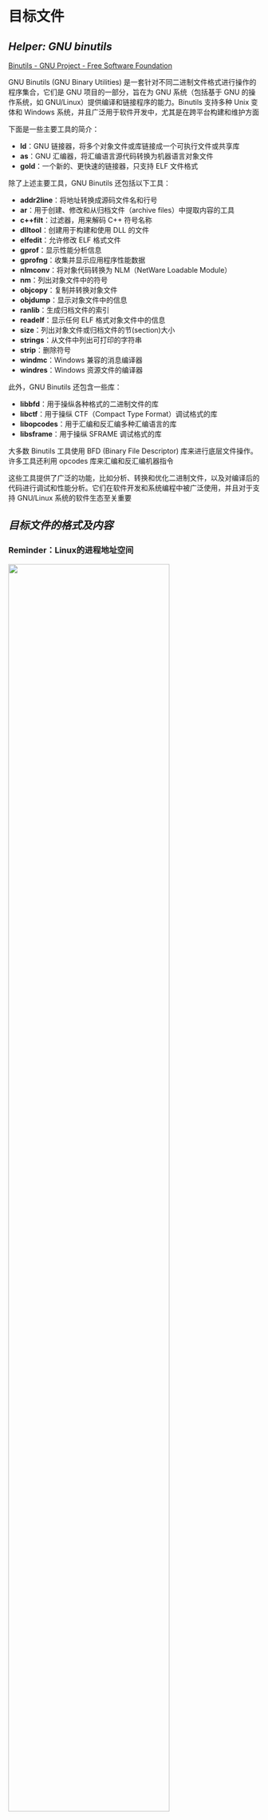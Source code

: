 # 目标文件

## *Helper: GNU binutils*

[Binutils - GNU Project - Free Software Foundation](https://www.gnu.org/software/binutils/)

GNU Binutils (GNU Binary Utilities) 是一套针对不同二进制文件格式进行操作的程序集合，它们是 GNU 项目的一部分，旨在为 GNU 系统（包括基于 GNU 的操作系统，如 GNU/Linux）提供编译和链接程序的能力。Binutils 支持多种 Unix 变体和 Windows 系统，并且广泛用于软件开发中，尤其是在跨平台构建和维护方面

下面是一些主要工具的简介：

- **ld**：GNU 链接器，将多个对象文件或库链接成一个可执行文件或共享库
- **as**：GNU 汇编器，将汇编语言源代码转换为机器语言对象文件
- **gold**：一个新的、更快速的链接器，只支持 ELF 文件格式

除了上述主要工具，GNU Binutils 还包括以下工具：

- **addr2line**：将地址转换成源码文件名和行号
- **ar**：用于创建、修改和从归档文件（archive files）中提取内容的工具
- **c++filt**：过滤器，用来解码 C++ 符号名称
- **dlltool**：创建用于构建和使用 DLL 的文件
- **elfedit**：允许修改 ELF 格式文件
- **gprof**：显示性能分析信息
- **gprofng**：收集并显示应用程序性能数据
- **nlmconv**：将对象代码转换为 NLM（NetWare Loadable Module）
- **nm**：列出对象文件中的符号
- **objcopy**：复制并转换对象文件
- **objdump**：显示对象文件中的信息
- **ranlib**：生成归档文件的索引
- **readelf**：显示任何 ELF 格式对象文件中的信息
- **size**：列出对象文件或归档文件的节(section)大小
- **strings**：从文件中列出可打印的字符串
- **strip**：删除符号
- **windmc**：Windows 兼容的消息编译器
- **windres**：Windows 资源文件的编译器

此外，GNU Binutils 还包含一些库：

- **libbfd**：用于操纵各种格式的二进制文件的库
- **libctf**：用于操纵 CTF（Compact Type Format）调试格式的库
- **libopcodes**：用于汇编和反汇编多种汇编语言的库
- **libsframe**：用于操纵 SFRAME 调试格式的库

大多数 Binutils 工具使用 BFD (Binary File Descriptor) 库来进行底层文件操作。许多工具还利用 opcodes 库来汇编和反汇编机器指令

这些工具提供了广泛的功能，比如分析、转换和优化二进制文件，以及对编译后的代码进行调试和性能分析。它们在软件开发和系统编程中被广泛使用，并且对于支持 GNU/Linux 系统的软件生态至关重要

## *目标文件的格式及内容*

### Reminder：Linux的进程地址空间

<img src="进程地址空间.drawio.png" width="80%">

上图是 *操作系统理论.md* 中重要的 Linux/x86-32 中典型的进程内存结构，它对我们理解目标文件有着重要意义。当然具体内容还是看 *操作系统理论.md* 

### 目标文件的格式

PC平台流行的可执行文件 executable file 的格式都是COFF, COmmon File Format 格式（Unix System V Release 3 提出，引入了段 Segment 机制）的变种

* Win系统的PE-COFF, Portable Executable
* Linux的ELF, Executable Linkable Format（System V Release 4提出）
* Unix最早的可执行文件为 `a.out`
* MacOS的Mach-O（Mach Object）
* Intel/Microsoft的OMF（Object Module Format）

根据ELF文件标准的规定，除了可执行文件外一共有三类采用与可执行文件中相同格式的文件，它们和可执行文件格式采用同一种格式存储。事实上也几乎和可执行文件没有多少区别，所以在Win中统称它们为PE-COFF文件，而**Linux中统称它们为ELF文件**

* 可重定位文件 relocatable file/目标文件 object file 是源代码编译以后但还没有经过链接的中间文件，可以用来进行链接即Win中的 `.obj` 和Linux中的 `.o` 文件。静态链接库 Static Linking Library 也属于这一类文件，Win中的 `.lib` 和 Linux中的 `.a`
* 共享目标文件 Shared Object File：动态链接库 Dynamic Linking Library，Win中的 `.DLL` 和Linux中的 `.so`
  * 与其他共享目标文件与可执行文件结合，作为进程一部分来运行
  * 与其他可重定位文件和共享目标链接，产生新的目标文件
* 可执行文件 Executable File：可直接执行的文件
* 核心转储文件 Core  Dump File：进程意外终止时记录的信息

Linux中可以用 `file` 命令来查看相应文件的格式

```cmd
$ clang++ main.cc -o main
$ clang++ -c main.cc -o main.o
$ file main
main: ELF 64-bit LSB pie executable, x86-64, version 1 (SYSV), dynamically linked, interpreter /lib64/ld-linux-x86-64.so.2, for GNU/Linux 3.2.0, not stripped
$ file main.o
main.o: ELF 64-bit LSB relocatable, x86-64, version 1 (SYSV), not stripped
```

### 目标文件里有什么

目标文件里是高级语言编译+机器语言汇编后形成的包含代码和数据的二进制文本，以及用于链接的符号表、调试信息、字符串等。目标文件会将这些信息按照不同的属性分段存储，这些段基本就对应于进程地址空间的段。下面列出最重要的几个段

* 文件头 File header：描述了整个文件的文件属性并且包括了一个段表 Section Table
* 程序指令：`.text` 代码段
* 程序数据
  * `.data` 数据段和只读数据段：已初始化的全局变量和局部静态变量
  * `.bss` BSS段（Block Started by Symbol）：在程序启动之前，系统将本段内所有内存初始化为 0。出于历史原因，此段常被称为 BSS 段，这源于老版本的汇编语言助记符 block started by symbol 。将经过初始化的全局变量和静态变量与未经初始化的全局变量和静态变量分开存放，其主要原因在于程序在磁盘上存储时，没有必要为未经初始化的变量分配存储空间。可执行文件只需要记录未初始化数据段的位置及所需大小，直到运行时再由程序加载器来分配这一空间

为什么要将程序指令和数据分离？

* 设置不同的读写权限，防止程序代码被意外更改
* 数据缓存和指令缓存分离，该删程序的局部性从而提高缓存的命中率
* 内存共享：因为代码段是共享的，所以运行多个相同进程或者 `fork` 出子进程后只需要在内存中加载同一份代码，节省了大量内存空间

实际中还有很多其他的段，具体可以查阅自我修养书的表3-2

* ` rodata1`
* `.comment`
* `.debug`
* `.dynamic`：动态连接信息
* `.hash`
* `.line`
* `.note`：额外的编译器信息，比如程序的公司名、发布版本号等
* `.strtab`：String Table 字符串表，用于存储ELF文件中用到的各种字符串
* `.symtab`：Symbol Table 符号表
* `.shstrtab`：Section String Table 段名表
* `.plt` & `.got`：动态链接的跳转表和全局入口表
* `.init` & `.fini`：程序的初始化与终结代码段

## *例子：`SimpleSecion.o`*

```c
int printf(const char* format, ...);

int global_init_var = 84;
int global_uninit_var;

const char* ch = "abcdef";

void func1(int i) {
    printf("%d\n", i);
}

int main(void) {
    static int static_var = 85;
    static int static_var2;

    int a = 1;
    int b;
    func1(static_var + static_var2 + a + b);

    return a;
}
```

<img src="ELF文件结构与SimpleSection变量函数的对应关系.png">

### 概况

利用 `objdump -h SimpleSecion.o` 打印基本信息/header

```assembly
SimpleSection.o：     file format elf64-x86-64

Sections:
Idx Name          Size      VMA               LMA               File off  Algn
  0 .text         00000054  0000000000000000  0000000000000000  00000040  2**0
                  CONTENTS, ALLOC, LOAD, RELOC, READONLY, CODE
  1 .data         00000014  0000000000000000  0000000000000000  00000098  2**3
                  CONTENTS, ALLOC, LOAD, RELOC, DATA
  2 .bss          00000004  0000000000000000  0000000000000000  000000ac  2**2
                  ALLOC
  3 .rodata       0000000b  0000000000000000  0000000000000000  000000ac  2**0
                  CONTENTS, ALLOC, LOAD, READONLY, DATA
  4 .comment      0000002e  0000000000000000  0000000000000000  000000b7  2**0
                  CONTENTS, READONLY
  5 .note.GNU-stack 00000000  0000000000000000  0000000000000000  000000e5  2**0
                  CONTENTS, READONLY
  6 .eh_frame     00000058  0000000000000000  0000000000000000  000000e8  2**3
                  CONTENTS, ALLOC, LOAD, RELOC, READONLY, DATA
```

也可以利用 `size SimpleSection.o` 来查看三个核心段的长度

```assembly
   text	   data	    bss	    dec	    hex	filename
    183	     20	      4	    207	     cf	SimpleSection.o
```

### <span id="静态链接示例">各个段</span>

利用 `objdump -s -d SimpleSection.o` 进行反汇编

```assembly
SimpleSection.o：     文件格式 elf64-x86-64

Contents of section .text: # 代码段
#偏移量       十六进制表示的代码内容           ASCII码表示的代码内容
 0000 554889e5 4883ec10 897dfc8b 45fc89c6  UH..H....}..E...
 0010 bf000000 00b80000 0000e800 000000c9  ................
 0020 c3554889 e54883ec 10c745fc 01000000  .UH..H....E.....
 0030 8b150000 00008b05 00000000 01c28b45  ...............E
 0040 fc01c28b 45f801d0 89c7e800 0000008b  ....E...........
 0050 45fcc9c3                             E...
Contents of section .data: # 数据段
 0000 54000000 00000000 00000000 00000000  T...............
 0010 55000000                             U...
Contents of section .rodata: # 只读数据段
 0000 61626364 65660025 640a00             abcdef.%d..
Contents of section .comment:
 0000 00474343 3a202847 4e552920 342e382e  .GCC: (GNU) 4.8.
 0010 35203230 31353036 32332028 52656420  5 20150623 (Red
 0020 48617420 342e382e 352d3434 2900      Hat 4.8.5-44).
Contents of section .eh_frame:
 0000 14000000 00000000 017a5200 01781001  .........zR..x..
 0010 1b0c0708 90010000 1c000000 1c000000  ................
 0020 00000000 21000000 00410e10 8602430d  ....!....A....C.
 0030 065c0c07 08000000 1c000000 3c000000  .\..........<...
 0040 00000000 33000000 00410e10 8602430d  ....3....A....C.
 0050 066e0c07 08000000                    .n......

Disassembly of section .text:

0000000000000000 <func1>: # 十六进制表示的汇编指令对应上面.text的十六进制表示的代码内容
   0:	55                   	push   %rbp
   1:	48 89 e5             	mov    %rsp,%rbp
   4:	48 83 ec 10          	sub    $0x10,%rsp
   8:	89 7d fc             	mov    %edi,-0x4(%rbp)
   b:	8b 45 fc             	mov    -0x4(%rbp),%eax
   e:	89 c6                	mov    %eax,%esi
  10:	bf 00 00 00 00       	mov    $0x0,%edi
  15:	b8 00 00 00 00       	mov    $0x0,%eax
  1a:	e8 00 00 00 00       	callq  1f <func1+0x1f>
  1f:	c9                   	leaveq
  20:	c3                   	retq

0000000000000021 <main>:
  21:	55                   	push   %rbp
  22:	48 89 e5             	mov    %rsp,%rbp
  25:	48 83 ec 10          	sub    $0x10,%rsp
  29:	c7 45 fc 01 00 00 00 	movl   $0x1,-0x4(%rbp)
  30:	8b 15 00 00 00 00    	mov    0x0(%rip),%edx        # 36 <main+0x15>
  36:	8b 05 00 00 00 00    	mov    0x0(%rip),%eax        # 3c <main+0x1b>
  3c:	01 c2                	add    %eax,%edx
  3e:	8b 45 fc             	mov    -0x4(%rbp),%eax
  41:	01 c2                	add    %eax,%edx
  43:	8b 45 f8             	mov    -0x8(%rbp),%eax
  46:	01 d0                	add    %edx,%eax
  48:	89 c7                	mov    %eax,%edi
  4a:	e8 00 00 00 00       	callq  4f <main+0x2e>
  4f:	8b 45 fc             	mov    -0x4(%rbp),%eax
  52:	c9                   	leaveq
  53:	c3                   	retq
```

* `.text` 代码段
* `.data` 数据段：存储已经初始化了的全局（静态）变量和（局部）静态变量
* `.rodata` 只读数据段：存储只读数据，如字符串常量，将这个段的权限设置为只读就是支持了 `const` 关键字语义
* `.bss` 段：只有4个字节，甚至在通过 `-s` 打印段内容的时候都没有打出来

## *ELF文件结构描述*

<img src="ELF文件结构.png" width="25%">

ELF文件可以分为上面的部分，主要是3大块：Header、各种段、辅助用的段表 Section Header table、符号表等##

### ELF Header的内容

用 `readelf -h SimpleSection.o` 命令来查看ELF文件的文件头，可以看到它们之间的对应关系，因此我们可以反向推测 `readelf` 这个程序必然是利用了 `<elf.h>` 里Header的相关数据结构和接口

```cmd
$ readelf -h SimpleSection.o
ELF Header:
  Magic:   7f 45 4c 46 02 01 01 00 00 00 00 00 00 00 00 00
  Class:                             ELF64
  Data:                              2's complement, little endian
  Version:                           1 (current)
  OS/ABI:                            UNIX - System V
  ABI Version:                       0
  Type:                              REL (Relocatable file)
  Machine:                           Advanced Micro Devices X86-64
  Version:                           0x1
  Entry point address:               0x0
  Start of program headers:          0 (bytes into file)
  Start of section headers:          1032 (bytes into file)
  Flags:                             0x0
  Size of this header:               64 (bytes)
  Size of program headers:           0 (bytes)
  Number of program headers:         0
  Size of section headers:           64 (bytes)
  Number of section headers:         14
  Section header string table index: 13
```

ELF文件有32位版本和64位版本。它的文件头结构也有这两种版本，分别为 `Elf32_Ehdr` 和 `Elf64_Ehdr`。32位版本与64位版本的ELF文件的文件头内容是一样的，只不过有些成员的大小不一样。为了提高兼容性，对每个成员的大小做出明确的规定以便于在不同的编译环境下都拥有相同的字段长度，`elf.h` 使用typedef定义了一套自己的变量体系，比如 `typedef Elf32_Addr uint32_t;`

下面给出 `Elf32_Ehdr` 结构体（当然还有64位的兼容版本）

```c
typedef struct {
    unsigned char e_ident[EI_NIDENT]; /* Magic number and other info */
    Elf32_Half    e_type;         /* Object file type */
    Elf32_Half    e_machine;      /* Architecture */
    Elf32_Word    e_version;      /* Object file version */
    Elf32_Addr    e_entry;        /* Entry point virtual address */
    Elf32_Off e_phoff;        /* Program header table file offset */
    Elf32_Off e_shoff;        /* Section header table file offset */
    Elf32_Word    e_flags;        /* Processor-specific flags */
    Elf32_Half    e_ehsize;       /* ELF header size in bytes */
    Elf32_Half    e_phentsize;        /* Program header table entry size */
    Elf32_Half    e_phnum;        /* Program header table entry count */
    Elf32_Half    e_shentsize;        /* Section header table entry size */
    Elf32_Half    e_shnum;        /* Section header table entry count */
    Elf32_Half    e_shstrndx;     /* Section header string table index */
} Elf32_Ehdr;
```

* e_ident： 这个数组里包括了ELF header的魔数magic number（前四个字节，ASCII为`\DEC ELF`）、Class、Data、Version、OS/ABI、ABI Version 6个成员，其他结构体成员则是一一对应
* e_type ：OS通过 `e_type` 成员来判断ELF文件的类型（前面说过的几种），而不是通过文件的扩展名。1为可重定位 `ET_REL`，2为可执行 `ET_EXEC`，3为共享目标文件 `ET_DYN`
* e_machine：目标机器架构，指示该文件是为哪种处理器架构设计
* e_version：ELF版本号，通常设置为 1
* e_entry：程序入口点的虚拟地址。如果文件有关联的执行代码，则此处指出了执行开始的地点
* e_phoff：程序头表（Program Header Table）在文件中的偏移量（字节）。如果没有程序头表，则此字段为零
* e_shoff： 给出段表在ELF中的偏移位置
* e_flags：与处理器相关的标志，不同的架构有不同的意义
* e_ehsize：ELF 头部的大小（以字节为单位）
* e_phentsize：程序头表中每个条目的大小（字节）。所有条目都有相同的大小
* e_phnum：程序头表中的条目数量。通过这个数值和 `e_phentsize` 可以计算整个程序头表的大小
* e_shentsize：节头表中每个条目的大小（字节）。所有条目都有相同的大小
* e_shnum：节头表中的条目数量。通过这个数值和 `e_shentsize` 可以计算整个节头表的大小
* e_shstrndx：包含节名称字符串的节头表索引。它是一个指向字符串表的节索引，这个字符串表包含了其他所有节的名称

### C语言获取ELF文件的内容的API 

ELF文件是一种二进制格式的文件，它存储着可执行文件、共享库、目标文件等程序的机器码和数据。C语言本身不能直接读取和解析ELF文件，但是可以通过操作系统提供的系统调用和库函数来读取和处理文件

由于缺乏统一的-，目标文件的格式在不同硬件、不同OS的系统上大相径庭，即使是同样ELF格式的文件之间可能也存在很大的差异。高级语言为了避免直接面对这种差异，引入了BFD库 Binary File Descriptor Library，来提供一种统一的接口来处理不同的目标文件格式。BFD把目标文件抽象成一个统一的模型，里面定义了各种不同的数据结构，比如Header等，`<elf.h>` 里面就定义了很多

C语言可以使用标准库中的`fopen()`函数打开一个文件，然后使用`fread()`函数把ELF文件的二进制内容读到缓冲区。对于ELF文件，C语言需要**使用特定的数据结构来解析其结构和内容**。 这些数据结构定义在系统的 ``/usr/include/elf.h` 头文件中，可以使用它们来读取和解析ELF文件的头部、节区、符号表等信息

ELF文件中的程序代码和数据要被OS通过页映射等方式装载进内存中运行（看下面可执行文件的装载），C语言程序可以通过调用系统提供的函数来使用这些程序和数据。例如，在Linux系统中，可以使用`dlopen()`函数加载共享库，使用`dlsym()`函数获取共享库中的函数指针，并调用该函数

下面给出一个通过 `<elf.h>` 中定义的数据结构来读取ELF文件内容的代码

```c
#include <stdio.h>
#include <elf.h>

int main(int argc, char **argv) {
    if (argc < 2) {
        printf("Usage: %s <ELF file>\n", argv[0]);
        return 1;
    }

    FILE *file = fopen(argv[1], "r");
    if (!file) {
        printf("Failed to open file: %s\n", argv[1]);
        return 1;
    }

    Elf64_Ehdr elf_header;
    fread(&elf_header, sizeof(elf_header), 1, file);
    fclose(file);

    printf("ELF file class: %d\n", elf_header.e_ident[EI_CLASS]);
    printf("ELF file data encoding: %d\n", elf_header.e_ident[EI_DATA]);
    printf("ELF file version: %d\n", elf_header.e_ident[EI_VERSION]);
    printf("ELF file type: %d\n", elf_header.e_type);
    printf("ELF file entry point address: 0x%lx\n", elf_header.e_entry);
    // ... and so on for other fields in the ELF header

    return 0;
}
```

### 段表 Section header table

段表保存了所有段的基本属性结构，例如段名、长度、偏移、读写权限等等

用 `readelf -S SimpleSection.o` 来查看完整的段表结构（ `objdump -h` 省略了辅助性的段，比如符号表 ）

```cmd
$ readelf -S SimpleSection.o
There are 14 section headers, starting at offset 0x470: # e_shoff的值是1130D，对应的十六进制是0x470

Section Headers:
  [Nr] Name              Type             Address           Offset
       Size              EntSize          Flags  Link  Info  Align
  [ 0]                   NULL             0000000000000000  00000000
       0000000000000000  0000000000000000           0     0     0
  [ 1] .text             PROGBITS         0000000000000000  00000040
       0000000000000054  0000000000000000  AX       0     0     1
  [ 2] .rela.text        RELA             0000000000000000  00000348
       0000000000000078  0000000000000018   I      11     1     8
  [ 3] .data             PROGBITS         0000000000000000  00000098
       0000000000000014  0000000000000000  WA       0     0     8
  [ 4] .rela.data        RELA             0000000000000000  000003c0
       0000000000000018  0000000000000018   I      11     3     8
  [ 5] .bss              NOBITS           0000000000000000  000000ac
       0000000000000004  0000000000000000  WA       0     0     4
  [ 6] .rodata           PROGBITS         0000000000000000  000000ac
       000000000000000b  0000000000000000   A       0     0     1
  [ 7] .comment          PROGBITS         0000000000000000  000000b7
       000000000000002e  0000000000000001  MS       0     0     1
  [ 8] .note.GNU-stack   PROGBITS         0000000000000000  000000e5
       0000000000000000  0000000000000000           0     0     1
  [ 9] .eh_frame         PROGBITS         0000000000000000  000000e8
       0000000000000058  0000000000000000   A       0     0     8
  [10] .rela.eh_frame    RELA             0000000000000000  000003d8
       0000000000000030  0000000000000018   I      11     9     8
  [11] .symtab           SYMTAB           0000000000000000  00000140
       0000000000000198  0000000000000018          12    11     8
  [12] .strtab           STRTAB           0000000000000000  000002d8
       0000000000000069  0000000000000000           0     0     1
  [13] .shstrtab         STRTAB           0000000000000000  00000408
       0000000000000066  0000000000000000           0     0     1
Key to Flags:
  W (write), A (alloc), X (execute), M (merge), S (strings), I (info),
  L (link order), O (extra OS processing required), G (group), T (TLS),
  C (compressed), x (unknown), o (OS specific), E (exclude),
  l (large), p (processor specific)
```

ELF中关于段的信息存储在一个**结构体数组**中，数组的长度就是\#段+1，因为第一个数组元素是无效的 `NULL`。结构体 `Elf32_Shdr` 被称为段描述符 section descriptor

```c
typedef struct
{
    Elf32_Word    sh_name;        /* Section name (string tbl index) */
    Elf32_Word    sh_type;        /* Section type */
    Elf32_Word    sh_flags;       /* Section flags */
    Elf32_Addr    sh_addr;        /* Section virtual addr at execution */
    Elf32_Off sh_offset;      /* Section file offset */
    Elf32_Word    sh_size;        /* Section size in bytes */
    Elf32_Word    sh_link;        /* Link to another section */
    Elf32_Word    sh_info;        /* Additional section information */
    Elf32_Word    sh_addralign;       /* Section alignment */
    Elf32_Word    sh_entsize;     /* Entry size if section holds table */
} Elf32_Shdr;
```

- sh_name：段名本身是个字符串，它位于一个叫做 `.shstrtab` 的字符串表。sh_name是段名在 `.shstrtab` 字符串表中的偏移量（一个索引值），指向存储节名字符串的字符串表

- **sh_type**：段的类型，它决定了节的内容和如何解释该节的数据

  ```c
  /* Legal values for sh_type (section type). */
  #define SHT_NULL     0  /* Section header table entry unused */
  #define SHT_PROGBITS 1  /* Program data */
  #define SHT_SYMTAB   2  /* Symbol table */
  #define SHT_STRTAB   3  /* String table */
  #define SHT_RELA     4  /* Relocation entries with addends */
  #define SHT_HASH     5  /* Symbol hash table */
  #define SHT_DYNAMIC  6  /* Dynamic linking information */
  #define SHT_NOTE     7  /* Notes */
  #define SHT_NOBITS   8  /* Program space with no data (bss) */
  #define SHT_REL      9  /* Relocation entries, no addends */
  #define SHT_SHLIB    10 /* Reserved */
  #define SHT_DYNSYM   11 /* Dynamic linker symbol table */
  // ...
  ```

- **sh_flags**：一组位标记，指示节的属性

  ```C
  /* Legal values for sh_flags (section flags). */
  #define SHF_WRITE             (1 << 0) /* Writable */
  #define SHF_ALLOC             (1 << 1) /* Occupies memory during execution */
  #define SHF_EXECINSTR         (1 << 2) /* Executable */
  #define SHF_MERGE             (1 << 4) /* Might be merged */
  #define SHF_STRINGS           (1 << 5) /* Contains nul-terminated strings */
  #define SHF_INFO_LINK         (1 << 6) /* sh info' contains SHT index */
  #define SHF_LINK_ORDER        (1 << 7) /* Preserve order after combining */
  #define SHF_OS_NONCONFORMING  (1 << 8) /* Non-standard OS specific handling
  ```

- sh_addr：如果段将出现在进程执行时的内存映像中（即段被加载），则此项给出节的起始地址。否则该字段为0

- sh_offset：段的第一个字节在文件中的偏移量。通过这个偏移量可以从文件中读取节的内容。不过这个属性对于那些实际不存在于文件中的段，比BSS段来说就没有意义

- sh_size：段的大小（以字节为单位）。对于含有固定大小条目的节，比如符号表，sh_size 表示总大小；对于字符串表或者可变长度条目的节，sh_size 表示全部内容的大小

- **sh_link**：与其他段的链接信息。这个字段的具体意义依赖于节的类型。比如说，若段包含重定位信息，那么 sh_link 可以包含关联的符号表的索引

- **sh_info**：额外的信息。其具体含义也依赖于节的类型。比如，在一个包含符号表的节中，sh_info 可能会包含某些索引，指明哪些符号是本地的，哪些是全局的

- sh_addralign：段的对齐要求。某些段需要按照特定的边界对齐，这个字段指示了对齐的字节数。比如如果段需要在 4 字节边界上对齐，那么 sh_addralign 会被设为 4。若段没有对齐要求，则 sh_addralign 为0或1

- sh_entsize：Section Entry Size 如果段中包含固定大小条目的表（如符号表），该字段指示每个条目的大小。如果段中的条目大小不固定，sh_entsize 则为0

### 字符串表 String table

ELF文件中用到了很多字符串，不过字符串的长度是不定且彼此之间相差很大的，所以很难用一个固定结构来表示它。ELF中的处理方法就是把这些字符串集中起来，然后使用下标偏移来引用它们

`.strtab` 字符串表 String Table 用来保存普通的字符串，比如符号

`.shstrtab` 段表字符串表 Section Header String Table，用来保存段表中用到的字符串，最常见的就是段名 `sh_name` 里保存的就是 `.shstrtab` 数组里的index

## *链接的接口 -- 符号*

目标文件的相互链接实际上是对目标文件之间地址的引用，即对函数和变量的地址的引用 Referencing

比如说目标文件B要用到目标文件A中的函数 `test`，就称目标文件A**定义 Define**了函数 `test`，称目标文件B（直接）**引用 Reference**了定义在目标文件A中的函数 `test`

从链接的角度我们也可以回答之前一个非常容易混淆的概念，即什么是定义 define，什么是声明 declare。所有出现在本目标文件的符号表中的符号（函数+变量）都是定义；若没有出现在符号表中就是声明，也就是说只有用 `extern` 关键字修饰的变量和另外声明的函数才是声明，意思是去其他的目标文件中找对应符号的地址

除了 `extern` 以外所有的全部是都是定义，只是它们处于的段不同，导致初始化方式不同而已，即全局（静态）变量和用 `static` 关键字声明的（局部）静态变量放在 `.data` 段（或者说程序加载后放在静态区），自动被初始化为0；而函数的局部变量属于函数的栈，若没有显式初始化的话就会被被随机化

### 符号种类

链接过程中很关键的一部分就是要对符号进行管理，所以每一个目标文件中都会有一个相应的符号表 Symbol Table，这个表里面记录了目标文件中所用到的所有符号，每个定义的符号有一个对应的值，称为**符号值 Symbol Value**，对于函数和变量来说就是它们的地址

除了函数和变量外，还有几种不太常用的符号。可以把所有的符号分成下面几种

* 全局符号：定义在本目标文件中，可以被其他目标文件引用
* 外部符号 External Symbol：定义在其他目标文件中的符号，在本目标文件中仅仅是声明，比如 `SimpleSection.c` 里声明的函数 `printf`
* 段名，这种符号往往是由编译器产生的，它的值就是该段的起始地址
* 局部符号，用 `static` 修饰。**只在文件内部可见，对链接没有作用**，链接器会忽略它们，不会被放到符号表里
* 行号信息，可选

注意：块内的未用 `static` 或 `extern` 变量修饰的内容都在 `.text` 中，里面其实都不存在符号的概念，因为它们都以寄存器或者局部栈的形式被产生和销毁，所以**压根不会被放到符号表里**

### ELF符号表结构

用 `nm SimpleSection.o` 来查看符号表

```assembly
0000000000000008 D ch
0000000000000000 T func1
0000000000000000 D global_init_var
0000000000000004 C global_uninit_var
0000000000000021 T main
                 U printf
0000000000000010 d static_var.1732
0000000000000000 b static_var2.1733
```

当然也可以用 `readelf -s SimpleSection.o` 来获得更详细的符号表信息

```assembly
Symbol table '.symtab' contains 17 entries:
   Num:    Value          Size Type    Bind   Vis      Ndx Name
     0: 0000000000000000     0 NOTYPE  LOCAL  DEFAULT  UND
     1: 0000000000000000     0 FILE    LOCAL  DEFAULT  ABS SimpleSection.c
     2: 0000000000000000     0 SECTION LOCAL  DEFAULT    1
     3: 0000000000000000     0 SECTION LOCAL  DEFAULT    3
     4: 0000000000000000     0 SECTION LOCAL  DEFAULT    5
     5: 0000000000000000     0 SECTION LOCAL  DEFAULT    6
     6: 0000000000000010     4 OBJECT  LOCAL  DEFAULT    3 static_var.1732
     7: 0000000000000000     4 OBJECT  LOCAL  DEFAULT    5 static_var2.1733
     8: 0000000000000000     0 SECTION LOCAL  DEFAULT    8
     9: 0000000000000000     0 SECTION LOCAL  DEFAULT    9
    10: 0000000000000000     0 SECTION LOCAL  DEFAULT    7
    11: 0000000000000000     4 OBJECT  GLOBAL DEFAULT    3 global_init_var
    12: 0000000000000004     4 OBJECT  GLOBAL DEFAULT  COM global_uninit_var
    13: 0000000000000008     8 OBJECT  GLOBAL DEFAULT    3 ch
    14: 0000000000000000    33 FUNC    GLOBAL DEFAULT    1 func1
    15: 0000000000000000     0 NOTYPE  GLOBAL DEFAULT  UND printf
    16: 0000000000000021    51 FUNC    GLOBAL DEFAULT    1 main
```

ELF文件中的符号表是一个 `Elf32_Sym` 结构体的数组，和段结构体数组一样，第一个元素是无效 `NULL`，其他的每一个结构体代表一个符号。`Elf32_Sym` 结构体定义如下

```c
typedef struct
{
    Elf32_Word    st_name;        /* Symbol name (string tbl index) */
    Elf32_Addr    st_value;       /* Symbol value 符号值 */
    Elf32_Word    st_size;        /* Symbol size */
    unsigned char st_info;        /* Symbol type and binding 符号类型和绑定信息 */
    unsigned char st_other;       /* Symbol visibility */
    Elf32_Section st_shndx;       /* Section index 符号所在段 */
} Elf32_S
```

* st_name：符号名，表示在字符串表中的下标

* st_value 符号值

  * 若不是COMMON块，`st_value` 表示该符号在段中的偏移
  * 若符号是COMMON块，`st_value` 表示该符号的对齐属性
  * 在可执行文件中，`st_value` 表示符号的虚拟地址

* st_size：符号大小，对于包含数据的符号，这个值是该数据类型的大小，比如说一个double类型的符号的st_size为8。若这个值是0，则说明这该符号大小为0或未知

* st_info：低4位表示符号类型 Symbol Type（未知、数据对象、函数、段等），高28位表示符号绑定信息 Symbol Binding（局部、全局、弱引用）

  * 符号绑定信息

    ```C
    /* Legal values for ST_BIND subfield of st_info (symbol binding).  */
    #define STB_LOCAL       0               /* Local symbol */
    #define STB_GLOBAL      1               /* Global symbol */
    #define STB_WEAK        2               /* Weak symbol */
    #define STB_NUM         3               /* Number of defined types.  */
    #define STB_LOOS        10              /* Start of OS-specific */
    #define STB_GNU_UNIQUE  10              /* Unique symbol.  */
    #define STB_HIOS        12              /* End of OS-specific */
    #define STB_LOPROC      13              /* Start of processor-specific */
    #define STB_HIPROC      15              /* End of processor-specific */
    ```

  * 符号类型

    ```c
    /* Legal values for ST_TYPE subfield of st_info (symbol type).  */
    #define STT_NOTYPE      0               /* Symbol type is unspecified */
    #define STT_OBJECT      1               /* Symbol is a data object */
    #define STT_FUNC        2               /* Symbol is a code object */
    #define STT_SECTION     3               /* Symbol associated with a section */
    #define STT_FILE        4               /* Symbol's name is file name */
    #define STT_COMMON      5               /* Symbol is a common data object */
    #define STT_TLS         6               /* Symbol is thread-local data object*/
    #define STT_NUM         7               /* Number of defined types.  */
    #define STT_LOOS        10              /* Start of OS-specific */
    #define STT_GNU_IFUNC   10              /* Symbol is indirect code object */
    #define STT_HIOS        12              /* End of OS-specific */
    #define STT_LOPROC      13              /* Start of processor-specific */
    #define STT_HIPROC      15              /* End of processor-specific */
    ```

* st_shndx 符号所在段

  * 若符号定义在本目标文件中，那么 st_shndx表示符号所在的段在段表中的下标

  * 若符号不是定义在本目标文件中，需要注意下面的特殊值，特别是要特别注意[COMMON块](#COMMON)问题

    * `SHN_ABS -> 0xfff1`：表示文件名的符号

    * `SHN_COMMON -> 0xfff2`：该符号是一个COMMON块类型的符号，一般来说未初始化的全局符号就是这种类型的，比如 `global_unint_var`

    * `SHN_UNDEF -> 0`：该符号未定义，要去其他目标文件中找


### 特殊符号

使用 `ld` 作为链接器的时候，`ld` 会产生很多特殊的符号。这些符号并没有在程序中定义，但是可以直接声明并且引用过它们

比如说下面这些程序被装载时的虚拟地址

* `__executable_start`：该符号为程序起始地址，注意：不是入口地址，是程序的最开始的地址
* `__etext` 或 `_etext` 或 `etext`，该符号为代码段结束地址，即代码段最末尾的地址
* `_edata` 或 `edata`：该符号为数据段结束地址，即数据段最末尾的的地址
* `_end` 或 `end`：该符号为程序结束地址

### 弱符号/强符号与弱引用/强引用

针对**符号定义**来说，符号可以分为下面这两种。C/C++的编译器默认函数和初始化了的全局变量为强符号（注意：不要和符号修饰与函数重载搞混！符号修饰与函数重载的对象是函数签名不同的对象，这里的强弱符号指的是完全相同的符号），未初始化的全局变量为弱符号。可以通过GCC的编译选项 `__attribute__((weak))` 来定义任何一个强符号为弱符号

* 强符号 Strong Symbol
  * 不允许强符号被多次定义（不同的目标文件中不能有同名的强符号），如果发现多个强符号定义，就直接报链接错误
  * 若一个符号既被定义为强符号，又被定义为弱符号，就选择定义为强符号
* 弱符号 Weak Symbol：若有多个弱符号，就选择占用空间最大的那个，比如 `int global` 和 `long global` 选择定义为 `long global`

对符号的引用的宽容度也有差异

* 强引用 Strong reference：符号表里找不到对应的符号，链接器会直接报符号未定义错误 undefined reference
* 弱引用 Weak reference：不会报链接错误，将符号值直接设为0。默认为0，用 关键字来扩展

**实际上强弱符号就是为用户提供了一种在（可能存在的）多个同名符号中选择自己需要的那一个的方式**。因此弱符号和弱引用在用户自定义库函数是很有用的，库中的弱符号、弱引用可以被用户定义的强符号覆盖。比如当一个程序同时支持单线程和多线程的时候，可以用一个弱引用来判断当先程序是链接到单线程的还是多线程的Glibc库

### <span id="COMMON">COMMON块</span>

首先要明确一个概念，**链接器是不知道变量或者函数类型的，即变量类型对于链接器来说是透明的**。因为对于机器语言来说，变量类型这种语义信息是隐含在指令类型中的，因此只需要用特定的指令操作就行（Reminder：链接器最早的服务对象是机器语言，而非高级编程语言）。后来出现的高级语言才使用了变量类型的概念，高级语言的变量类型被编译器翻译成汇编代码后这些信息就已经隐式地转换成了汇编代码中的具体指令了

> 事实上，现在的编译器和链接器都支持一种叫COMMON块（Common Block）的机制，这种机制最早来源于Fortran，早期的Fortran没有动态分配空间的机制，程序员必须事先声明它所需要的临时使用空间的大小。Fortran把这种空间叫COMMON块，当不同的目标文件需要的COMMON块空间大小不一致时，以最大的那块为准。

弱符号机制允许多个同名符号存在，并从中挑占用空间最大的那个，那么问题就来了，既然链接器都不知道变量符号的类型，那么又该怎么决定判断留哪一个呢。COMMON块就是发明出来补这个漏洞的

如上所述，不要被COMMON块这个名字吓到了，**它只不过是在多个弱符号中选择占用空间最大的弱符号的这样一种机制**

**编译器会将未初始化的全局变量定义为弱符号**。除了用自定义库来覆盖共享库这个原因外，产生弱符号机制的还有一个原因据说是因为早先C程序员经常忘记在声明变量时添加 `extern`，导致总体符号表中总是出现多个同名变量符号导致链接错误，因为这个错误出现的过于频繁，干脆直接把未初始化全局变量设置为COMMON形式的符号。也可以用 `int global __attribute__((nocommon));` 来设置非COMMON，即设置为强符号

因此我们也可以理解为什么要把一个未初始化的全局变量标记为COMMON，而非和未初始化的静态变量一样直接把它放到BSS段。当一个编译单元被编译成目标文件的时候，如果该编详单元包含了弱符号（未初始化的全局变量就是典型的弱符号），那么该弱符号最终所占空间的大小在此时是未知的，因为有可能其他编译单元中该符号所占的空间比本编译单元该符号所占的空间要大。所以编译器此时无法为该弱符号在BSS段分配空间，因为所需要空间的大小未知。但是链接器在链接过程中可以确定弱符号的大小，因为当链接器读取所有输入目标文件以后，任何一个弱符号的最终大小都可以确定了,所以它可以在最终输出文件的BSS段为其分配空间。所以总体来看，未初始化全局变量最终还是被放在BSS段的

可以使用GCC的 `-fno-common` 来把所有未初始化的全局变量不以COMMON块的形式处理，或者也可以使用下面的 `__attribute__` 扩展。当然这样做的话就相当于是变成了讫那个符号，若其他目标文件中还有同名符号的话就直接报错了

```C++
int global __attribute__((nocommon));
```

# 静态链接库

## *链接简介*

### 为什么要链接？

链接器的历史比编译器长，因为编译器是用来将高级语言翻译成机器汇编语言，而链接器的服务对象则是比汇编语言更低级的二进制代码

早期的纸带程序中，在纸带上的指令要跳转时也需要确定跳转目标的地址。但是程序不可能是一成不变的，总是要修改、在中间增删指令的，修改的指令之后所有的指令、数据的地址就需要全部更新。**重新计算各个目标的地址的过程被称为重定位 Relocation**。在汇编器出现之前，这种重复性的计算任务都是人工完成的

随着单一程序规模的不断扩大，先驱者逐步发明了汇编语言，一段二进制指令可以用助记符 Mnemonic来表示了。若发生了指令的增删，自动化的**汇编器 Assembler**也会在翻译的同时**自动完成重定位**的工作了。**符号 Symbol** 的概念随着汇编语言的普及而被广泛使用，**它用来表示一个地址**，一个子程序（函数）的identifier就是这个代码段的起始地址，而一个变量的identifier就是这个变量的地址

随着汇编语言的出现，单个程序的代码量成倍膨胀。为了提高阅读、检查的效率，必须要推进代码的模块化设计，即将单一大体积程序拆分成不同功能的独立模块。比如把若干变量和函数组织成一个模块

在一个程序被分割成多个模块后，这些模块之间如何拼接起来形成一个完整的可执行程序，或者说不同的模块间如何通信是一个问题。通信问题主要是两个，即模块之间的函数如何调用？模块之间的变量如何访问？它们都需要知道被调用对象的地址，这个通信问题被称为**模块间的符号引用 Symbol referencing 问题**，它需要通过**链接 Linking**来协调

### 链接的主要内容

链接的主要内容就是**处理好各个独立编译的模块之间的相互引用，使得各个模块之间能够正确地找到在其他模块中所引用的函数、变量等**，从而进行正确的编译。本质上来说链接器只不过是代替人工自动化地完成跨模块之间的进行重定位的工作，它主要有三个方面的工作

* 地址和空间分配 Address and storage allocation
* 符号决议 Symbol resolution
  * 对于动态链接，也被称为符号绑定 Symbol binding、名称绑定 Name binding、地址绑定 Address binding、指令绑定 Instructiion binding
  * 对于静态链接，也被称为名称决议 Name resolution

* 重定位 Relocation

使用链接器，**可以直接引用其他模块的函数和全局变量而无须知道它们的地址**。对于没有见过的符号会直接给全0，真正的虚拟地址等之后链接器给出。每个要被修正的地方叫做一个重定位入口 Relocation entry

**头文件并不参加链接和编译**。编译器第一步要做的就是简单的把头文件在包含它的源文件中展开，也就是头文件里面有什么内容，通通把它移到包含这个头文件的源文件里

### ar工具

静态库的最小组成单位是一个个 `.o` 可执行文件，需要用一个工具来把这些可执行文件打包成静态库，并且对其进行编号和索引

ar (archiver) 是 GNU 二进制工具（binutils）包的一部分。ar 主要用于创建、修改和提取静态库文件（也称为归档文件）

* 创建静态库

  ```cmd
  $ ar -rcs libexample.a file1.o file2.o file3.o
  ```

  这条命令会创建一个名为 `libexample.a` 的静态库，并包含 `file1.o`、`file2.o` 和 `file3.o` 这几个目标文件。`r` 表示插入文件或替换库中的文件，`c` 表示创建库（如果不存在），而 `s` 表示创建一个对象文件索引（令库被连接器更快处理）

* 列出静态库内容

  ```cmd
  $ ar -t libexample.a
  ```

* 提取静态库中的文件

  ```cmd
  $ ar -x libexample.a file1.o
  ```

  这条命令会从 `libexample.a` 静态库中提取 `file1.o` 文件

* 删除静态库中的文件

  ```cmd
  $ ar -d libexample.a file1.o
  ```

  这条命令会从 `libexample.a` 静态库中删除 `file1.o` 文件

## *内容详解*

### 空间与地址分配

链接器的任务之一是要分配地址和空间，但是这个地址和空间有两层含义，一是物理上的输出的可执行文件中的空间，二是装载后的虚拟地址空间。对于 `.text`、`.data` 这种有实际数据的段，两种空间都要分配，但对于 `.bss` 这种预留的段，只需要分配虚拟地址空间，不需要分配实际物理空间

链接器所指的分配地址和空间**指的是进程空间的虚拟地址分配**，因为这会影响到后面对地址的计算。物理内层的地址分配属于OS进程装载的任务

* [ ] Naive 按序叠加：会产生大量零散的段，因为每个段都要对齐，所以会产生大量的内部碎片和空间浪费。对于x86来说，对齐单位是一个页，即4096字节，因此就算是只有一个字节的段，实际上都要占据一个页的空间

  <img src="按序叠加.drawio.png" width="70%">

* [x] 相似段合并：一个更实际的方法是将相同性质的段合并在一起，实际中基本都采用这种**两步链接 Two-pass Linking** 的方法，所谓两步链接就是将链接过程分为下面两步

  <img src="相似段合并.drawio.png" width="70%">
  
  1. 空间与地址分配：扫描所有的输入目标文件，获得它们所有的段属性数据，然后将收集所有符号表并合并成一个全局符号表，借此计算出输出文件中各个段合并后的长度与位置，并建立映射关系
  2. 符号解析与重定位：符号解析 symbol resolution 就是通过重定位表去全局符号表里找符号被分配的虚拟地址，重定位就是更新符号的虚拟地址

### 举例

* `a.c`

  ```c
  // a.c
  extern int shared;
  
  int main()
  {
      int a = 100;
      swap(&a, &shared);
  }
  ```

  `gcc a.c -c a.o` 会报swap函数的implicit declaration of function错误，可以通过 `-Wno-implicit-function-declaration` 关闭

  > A function is called without a prior function declaration or definition. When this happens, the compiler generates an implicit declaration of the function, **specifying an integer return type and no parameters**.

  `objdump -h a.o` 查看 `a.o` 链接前目标文件的段地址分配情况，可以看到在链接之前，目标文件中的所有段的VMA都是0，因为虚拟空间还没有被分配，所以它们默认都为0。VMA和LMA大部分情况下相同

  ```cmd
  $ objdump -h a.o
  a.o:     file format elf64-x86-64
  
  Sections:                   # 链接前VMA和LMA都是0
  Idx Name          Size      VMA               LMA               File off  Algn
    0 .text         00000027  0000000000000000  0000000000000000  00000040  2**0
                    CONTENTS, ALLOC, LOAD, RELOC, READONLY, CODE
    1 .data         00000000  0000000000000000  0000000000000000  00000067  2**0
                    CONTENTS, ALLOC, LOAD, DATA
    2 .bss          00000000  0000000000000000  0000000000000000  00000067  2**0
                    ALLOC
    3 .comment      0000002e  0000000000000000  0000000000000000  00000067  2**0
                    CONTENTS, READONLY
    4 .note.GNU-stack 00000000  0000000000000000  0000000000000000  00000095  2**0
                    CONTENTS, READONLY
    5 .eh_frame     00000038  0000000000000000  0000000000000000  00000098  2**3
                    CONTENTS, ALLOC, LOAD, RELOC, READONLY, DATA
  ```

* `b.c`

  ```c
  // b.c
  int shared = 1;
  
  void swap(int *a, int *b)
  {
      *a ^= *b ^= *a ^= *b;
  }
  ```

  `objdump -h b.o` 查看 `b.o` 链接前目标文件的段地址分配情况

  ```cmd
  $ objdump -h b.o
  b.o:     file format elf64-x86-64
  
  Sections:                   # 链接前VMA和LMA都是0
  Idx Name          Size      VMA               LMA               File off  Algn
    0 .text         0000004a  0000000000000000  0000000000000000  00000040  2**0
                    CONTENTS, ALLOC, LOAD, READONLY, CODE
    1 .data         00000004  0000000000000000  0000000000000000  0000008c  2**2
                    CONTENTS, ALLOC, LOAD, DATA
    2 .bss          00000000  0000000000000000  0000000000000000  00000090  2**0
                    ALLOC
    3 .comment      0000002e  0000000000000000  0000000000000000  00000090  2**0
                    CONTENTS, READONLY
    4 .note.GNU-stack 00000000  0000000000000000  0000000000000000  000000be  2**0
                    CONTENTS, READONLY
    5 .eh_frame     00000038  0000000000000000  0000000000000000  000000c0  2**3
                    CONTENTS, ALLOC, LOAD, RELOC, READONLY, DATA
  ```

* `ld a.o b.o -e main -o ab` 用 `ld` 链接，以 `main` 作为入口（`ld` 默认的程序入口为 `_start`）。查看链接后目标文件的段地址分配情况。可以看到，链接过后的目标文件的VMA和LMA就已经有值了

  ```cmd
  $ ld a.o b.o -e main -o ab
  ab:     file format elf64-x86-64
  
  Sections:
  Idx Name          Size      VMA               LMA               File off  Algn
    0 .text         00000071  00000000004000e8  00000000004000e8  000000e8  2**0
                    CONTENTS, ALLOC, LOAD, READONLY, CODE
    1 .eh_frame     00000058  0000000000400160  0000000000400160  00000160  2**3
                    CONTENTS, ALLOC, LOAD, READONLY, DATA
    2 .data         00000004  0000000000601000  0000000000601000  00001000  2**2
                    CONTENTS, ALLOC, LOAD, DATA
    3 .comment      0000002d  0000000000000000  0000000000000000  00001004  2**0
                    CONTENTS, READONLY
  ```

### 重定位

```cmd
$ objdump -d a.o
a.o:     file format elf64-x86-64


Disassembly of section .text:

0000000000000000 <main>:
   0:	55                   	push   %rbp
   1:	48 89 e5             	mov    %rsp,%rbp
   4:	48 83 ec 10          	sub    $0x10,%rsp
   8:	c7 45 fc 64 00 00 00 	movl   $0x64,-0x4(%rbp) # 分配地址为0
   f:	48 8d 45 fc          	lea    -0x4(%rbp),%rax
  13:	be 00 00 00 00       	mov    $0x0,%esi
  18:	48 89 c7             	mov    %rax,%rdi
  1b:	b8 00 00 00 00       	mov    $0x0,%eax
  20:	e8 00 00 00 00       	callq  25 <main+0x25>
  25:	c9                   	leaveq
  26:	c3                   	retq
```

用 `objdump -d a.o` 查看 `a.o` 的汇编代码，结合 `a.c` 来看，`share` 和 `swap` 两个符号是链接器不知道的，所以将 `shared` 和 `swap` 的虚拟地址暂时设为 0x00000000，等待链接器来重定位

链接器在完成之前的地址和空间分配之后就已经确定下来所有符号的虚拟地址了，此时链接器就可以将每个需要重定位的符号重定位了。链接器如何知道哪些符号是需要重定位呢？通过目标文件里的辅助段[重定位表](#重定位表)

通过 `objdump -d ab` 可以看到经过链接后的目标文件，其中`share` 和 `swap` 两个符号的虚拟地址已经填上去了

```assembly
ab:     file format elf64-x86-64


Disassembly of section .text:

00000000004000e8 <main>:
  4000e8:	55                   	push   %rbp
  4000e9:	48 89 e5             	mov    %rsp,%rbp
  4000ec:	48 83 ec 10          	sub    $0x10,%rsp
  4000f0:	c7 45 fc 64 00 00 00 	movl   $0x64,-0x4(%rbp)
  4000f7:	48 8d 45 fc          	lea    -0x4(%rbp),%rax
  4000fb:	be 00 10 60 00       	mov    $0x601000,%esi   # VMA填上去了
  400100:	48 89 c7             	mov    %rax,%rdi
  400103:	b8 00 00 00 00       	mov    $0x0,%eax
  400108:	e8 02 00 00 00       	callq  40010f <swap>    # VMA填上去了
  40010d:	c9                   	leaveq
  40010e:	c3                   	retq
```

### 重定位表

当链接器完成空间分配后，要对某些符号进行重定位，链接器是怎么知道哪些符号需要重定位呢？通过ELF目标文件里的重定位表 Relation Table，它专门用来保存与重定位相关的信息。对于每个需要被重定位的ELF中的段 `.x` 都有一个对应的重定位表（所以也可以称为重定位段 `.rel.x`）

可以通过 `objdump -r a.o` 查看。每一个要重定位的符号叫做一个重定位入口 Relocation entry。偏移 Offset则是该入口在段内的位置

```cmd
$ objdump -r a.o
a.o:     file format elf64-x86-64

RELOCATION RECORDS FOR [.text]:
OFFSET           TYPE              VALUE
000000000000000d R_X86_64_32       shared
000000000000001c R_X86_64_PC32     swap-0x0000000000000004


RELOCATION RECORDS FOR [.eh_frame]:
OFFSET           TYPE              VALUE
0000000000000020 R_X86_64_PC32     .text
```

和段表等一样，重定位表也是一个首项为无效 `NULL`  的结构体数组，它的结构体如下所示

```c
/* Relocation table entry without addend (in section of type SHT_REL).  */

typedef struct
{
  Elf32_Addr    r_offset;       /* Address */
  Elf32_Word    r_info;         /* Relocation type and symbol index */
} Elf32_Rel;
```

* r_offset：重定位入口的偏移。对于可重定位文件来说，这个值是该重定位入口所要修正的位置的第一个字节相对于段起始的偏移；对于可执行文件或共享对象文件来说，这个值是该重定位入口所要修正的位置的第一个字节的虚拟地址

* r_info：重定位入口的类型和符号

  * 低8位表示重定位入口的类型（TYPE），或者说某个ISA的重定位指令：因为各种处理器的指令格式不一样，所以重定位所修正的指令地址的格式也不一样。每种处理器都有自己一套重定位入口的类型。对于可执行文件和共享目标文件来说，它们的重定位入口是动态链接类型的

    比如说上面的 `.rel.text` 中的R_X86_64_32和R_X86_64_PC32就分别表示32位x86的绝对寻址修正和相对寻址修正

  * 高24位表示重定位入口的符号在符号表中的下标。为什么需要去符号表中寻找呢？因为每个重定位的入口都是对一个符号的引用，那么当链接器须要对某个符号的引用进行重定位时，**它就要确定这个符号的目标地址**。这时候链接器就会去查找由所有输入目标文件的符号表组成的全局符号表，找到相应的符号后进行重定位

    ```cmd
    $ readelf -s a.o
    Symbol table '.symtab' contains 6 entries:
       Num:    Value          Size Type    Bind   Vis      Ndx Name
         0: 0000000000000000     0 NOTYPE  LOCAL  DEFAULT  UND
         1: 0000000000000000     0 FILE    LOCAL  DEFAULT  ABS a.c
         2: 0000000000000000     0 SECTION LOCAL  DEFAULT    1 .text
         3: 0000000000000000    44 FUNC    GLOBAL DEFAULT    1 main
         4: 0000000000000000     0 NOTYPE  GLOBAL DEFAULT  UND shared
         5: 0000000000000000     0 NOTYPE  GLOBAL DEFAULT  UND swap
    ```

    GLOBAL 类型的符号，除了 main 是定义在代码段之外，其他两个 shared 和 swap 都是 UND，即 undefined 未定义类型，这种未定定义的符号都是因为该目标文件中有关于它们的重定位项。所以在链接器扫描完所有的输入目标文件之后，所有这些未定义的符号都应该能够在全局符号表中找到，否则链接器就会报符号未定义错误

## *控制链接过程*

# 动态链接库

## *为什么需要动态链接*

### 静态链接的问题

* 大量的存储空间浪费：一个目标文件要将所有它需要的目标文件全部链接导入后才能生成可执行文件，但往往很多文件用到的目标文件都是相同的，这就存在大量重复的代码，造成了很大的空间浪费
* 版本更新问题：对于一个20MB的 `Program1.o`，若它的链接用到了一个1MB的 `lab.o`，那么当 `lab.o` 要进行更新时，必须重新编译链接后推送，用户需要重新下载20MB的可执行文件

### 动态链接的引入

动态链接 Dynamic Linking 是指**将链接过程推迟到运行时再进行**。用一个比喻来类比，静态链接就是在车间把所有零部件组装成整车后放到4S店里销售，而动态链接就是只有等到订单之后，车间才会把所有零件组装起来（当然这个比喻有点不准确，因为不同的车辆之间不可能使用同一批零件）

比如说 `Program1.o` 中用到了 `Lib.o`，那么OS把 `Program1.o` 装载进内存后，发现它有对 `Lib.o` 的依赖关系，那么就把 `Lib.o`也装载进内存，然后此时发现需要的零部件都到齐了，再进行链接。若此时有一个 `Program2.o`，它也依赖于 `Lib.o`。那么把 `Program2.o` 装载进内存后，发现 `Lib.o` 已经在之前 `Program1.o` 动态编译的时候加载进内存了，所以不需要再加载一次，可以直接用 `Lib.o` 链接

Pros and Cons of Dynamic Linking

* Pros
  * 减少了空间浪费
  * 减小耦合度，让更个功能模块之间更加独立
  * 程序的可扩展性更强，动态链接是制作程序插件 Plug-in 的原理
* Cons
  * 当程序所依赖的某个模块更新后，由于新模块与旧模块之间不兼容，导致了原有的程序无法启动 DLL Hell
  * 程序每次被装载都要重新链接，因此存在一定的性能损失，不过经过延迟绑定 Lazy Binding 等优化后，可以尽可能地减少性能损失，动态链接与静态链接的速度差异大概可以控制在5%以内

Linux中的ELF动态链接文件被称为**动态共享对象 DSO Dynamic Shared Objects**，简称共享对象，扩展名为 `.so` ；Win中的动态链接文件被称为**动态链接库 Dynamical Linking Library**，扩展名为 `.dll`

动态链接的执行者是动态链接器 Dynamic Linker

### 例子

* `Program1.c`

  ```c
  #include "Lib.h"
  
  int main() {
      foobar(1);
      return 0;
  }
  ```
  
* `Program2.c`

  ```c
  #include "Lib.h"
  
  int main() {
      foobar(2);
      return 0;
  }
  ```
  
* `Lib.c`

  ```c
  include <stdio.h>
  
  void foobar(int i) {
      printf("Printing from Lib.so %d\n", i);
  }
  ```
  
* `Lib.h`

  ```c
  #ifndef LIB_H
  #define LIB_H
  
  void foobar(int i);
  
  #endif
  ```

<img src="动态链接的简单例子.png">

1. `gcc -fPIC -shared -o Lib.so Lib.c` ：由 `Lib.c` 产生共享对象（动态库）`Lib.so`，其中 -shared 和 -fPIC 分别是c产生共享库和生成地址无关代码
2. ``gcc -o Program1 Program1.c ./Lib.so` 和 `gcc -o Program2 Program2.c ./Lib.so` 分别编译链接 `Programm1.c` 和 `Programm2.c`

用 `file Lib.so` 来查看一下共享对象的文件类型

```cmd
$ file Lib.so
Lib.so: ELF 64-bit LSB shared object, x86-64, version 1 (SYSV), dynamically linked, BuildID[sha1]=fe9d79dbda9002eed7116d070b8086dff2c6bc91, not stripped
```

若 `foobar()` 是一个静态目标对象中的函数，则链接器直接进行空间分配和重定位；若 `foobar()` 是一个定在某个动态共享对象中的函数，那么链接器就会将这个符号的引用标记成一个动态链接的符号，不会对它进行地址重定位，把这个过程留到装载时再进行

装载的时候不仅需要映射动态链接文件本身，还有运行库和动态链接器

## *动态链接的地址分配*

共享对象在被加载时，地址不能冲突，那么该如何确定它们在进程虚拟地址空间中的位置？

### 固定装载地址的问题

早期的静态共享库 Static Shared Libray 采用的就是由OS（最早期是人工）来分配固定装载地址。这个过程极其缓慢，且会带来库升级后难以重新链接的问题。注意区分静态共享库与静态库、动态共享库的区分

为了解决固定装载地址的问题，**共享对象在编译时不能预设自己在进程虚拟地址空间中的位置**。与静态库相对的是，可执行文件可以确定它在进程虚拟空间中的起始位置，因为可执行文件是第一个被加载的文件，它可以选择一个固定空闲的地址，在32位Linux OS中这个地址往往是 0x08040000

### 装载时重定位

* 静态链接的**链接时重定位 Link Time Relocation**：静态链接是在编译时将所有需要的目标文件和库文件链接在一起，生成一个单独的可执行文件。由于静态链接生成的可执行文件包含了所有的符号信息和代码，所以链接时重定位可以直接进行。也就是说，所有符号地址都可以在链接时解析，这样生成的可执行文件在加载和执行时不需要再进行重定位。因此，静态链接的可执行文件通常比较大，但执行时速度较快
* 动态链接的**装载时重定位 Load Time Relocation**：动态链接是在程序运行时将需要的共享库加载到内存中，并将程序与这些库进行链接。由于共享库是在程序运行时才加载的，所以不能在链接时进行所有的地址解析和重定位。为了解决这个问题，动态链接通常采用装载时重定位的方式，即在共享库加载到内存时，动态链接器会对共享库中的符号地址进行解析和重定位，将符号地址映射到正确的内存地址上。这样，程序才能正确地调用共享库中的函数和变量。由于动态链接器需要进行符号解析和地址重定位的工作，所以动态链接的程序启动时间比静态链接的程序长一些，但是由于共享库的代码可以被多个进程共享，所以动态链接通常会减小程序的内存占用

### 地址无关代码 PIC

但是单独依靠装载时重定位是无法解决问题的。一个动态库被装载进内存后，它的指令是被所有调用它的进程共享共享的，所以不能直接去重定位动态库中的引用，因为每个进程的内存布局和地址空间不同，**装载时重定位会根据每个进程的实际情况修改指令中的地址引用**。这样，即使多个进程共享了同一份指令，但经过重定位后，动态共享库中的这条地址相对于每个进程的指令虚拟地址实际上是不同的。**重定位就是更新符号的虚拟地址**

该问题要通过**地址无关代码 Position-independent Code PIC** 来解决。PIC的思想是既然每一次重定位共享库中的待重定位指令都需要修改它，就把这部分共享的指令抽离出来和进程的数据（即数据段）放在一块，数据是每个进程独享一份的。这样其余的指令部分仍然保持不变

## *PIC的具体分析*

### 共享对象的4种地址引用方式

<img src="地址无关代码例子.png" width="40%">

可以将共享对象模块中的地址引用按照是否为跨模块分为两类：模块内部引用和模块外部引用；按照不同的引用方式又可以分为指令引用和数据引用。因此一共有4种情况

<img src="共享对象的4种地址引用方式.png">

* 模块内部调用或跳转：被调用的函数与调用者都处于同一个模块，所以这种情况不需要进行重定位

* 模块内部数据访问：同上

* 模块间数据访问

  如上所述，PIC的实现就是把地址有关的代码放到数据段里。ELF通常的做法是在数据段里面建立一个指向这些变量的指针数组（里面存放的是指针），它被称为全局偏移表 GOT, Global Offset Table，当代码需要引用这个全局变量时，可以通过GOT中相对应的项间接引用

  链接器在装载模块的时候会查找每个变量的地址，然后填充GOT中的各个项，以确保每个指针所执行的地址正确

* 模块间调用或跳转

* 共享模块的全局变量问题

### 共享模块的全局变量问题



## *动态链接相关结构*

### 延迟绑定 & PLT

[一篇长文带你深析Linux动态链接的全过程_linux动态库链接过程-CSDN博客](https://blog.csdn.net/qq_48322523/article/details/123433067)

在动态链接的时候，程序模块之间包含了大量的间接引用，所以程序在刚开始执行前，必然会消耗大量的时候去重定位，但是有时候有些函数程序几乎不会用到，比如错误处理函数，这会拖慢程序的启动速度

延迟绑定 lazy binding 是指当函数第一次被用到时才进行绑定（符号查找、重定位等）。如果没有用到则不进行绑定，此时程序开始执行的时候，模块间的函数调用都没有进行绑定，而是需要用到的时才由动态链接器进行绑定

ELF使用PLT, Procedure Linkage Table 过程链接表 的方式来实现延迟绑定，在名为 `ld-xxx-xxx.so` 的GNU链接器调用函数`_dl_runtime_resovlve(module, function)` 来实现它，这个函数保存在PLT表中，所以可以直接调用，其中module指的是共享对象的名称，function值得是共享对象中的某个函数

PLT在直接通过GOT找到响应的项增加了一层跳转，调用函数并不直接通过GOT跳转，而是通过一个PLT的项的结构进行跳转，每个外部函数在PLT中都有一个相应的项，如 `function()` 函数叫做 `function@plt`

### `.interp` 段

`.interp`段中保存的就是一个字符串，这个字符串就是可执行文件所需要动态链接器的路径

### `.dynamic` 段

保存了动态链接器所需要的基本信息，比如依赖于哪些共享对象，动态符号表的位置，动态链接重定位表的位置等等

```c
/* Dynamic section entry.  */

typedef struct
{
    Elf32_Sword   d_tag;          /* Dynamic entry type */
    union
    {
        Elf32_Word d_val;         /* Integer value */
        Elf32_Addr d_ptr;         /* Address value */
    } d_un;
} Elf32_Dyn;
```

### 动态符号表

### 动态链接重定位表

## *动态链接的步骤和实现*

动态装载器 dynamic loader 负责装入动态链接的可执行程序运行所需的共享库，它实际上就是在 `ldd` 得到的动态库清单中列出的 `ld-xxx-xxx.so.x` 库

### 1. 找到共享库

动态装载器是如何在系统上找到适当的共享库的呢？它需要依赖两个配置文件 `/etc/ld.so.conf` 和 `/etc/ld.so.cache`

`/etc/ld.so.conf` 中的内容就是共享库装载器会去寻找的目录，不过动态装载器并不会直接去读这个文件，在使用之气那必须把`/etc/ld.so.conf` 中的内容转换到 `/etc/ld.so.cache` 中。可以通过 ldconfig 命令手动执行这一过程

### 2. 动态链接器自举

### 3. 装载共享对象

### 4. 重定位和初始化

## *显式运行时链接*

显式运行时链接，也叫做运行时加载，也就是让程序自己在运行时控制加载指定的模块，并且在不需要该模块时将其卸载，这种共享对象被佳作动态装载库 dynamic loading library

此时程序可以通过一系列由动态链接器提供的API来控制自己的链接、装载行为。API为有四个函数：`dlopen`打开动态库，`dlsym`查找符号，`dlerror`错误处理，`dlclose`关闭动态库





## *ABI*

共享库（也称为动态链接库，在Windows上是.dll文件，在Unix-like系统上是.so文件）是一种特殊的可执行文件，它包含可以被多个程序共同使用的代码和数据。这些库在运行时可以被加载到任何程序的地址空间中，并提供程序所需的函数和资源。ABI (应用程序二进制接口)对于共享库十分重要，因为：

1. **接口一致性**：ABI定义了函数调用的规范，确保不同的程序能够以相同的方式调用共享库中的函数。如果一个程序期望按照特定的ABI来调用一个函数，而共享库中的实现却遵循不同的ABI，那么可能无法正确执行或者导致程序崩溃。
2. **二进制兼容性**：当共享库更新时，只要保持ABI的兼容性，依赖该共享库的应用程序通常不需要重新编译就可以继续工作。这极大地方便了软件的维护和版本升级。
3. **调用约定**：ABI包括调用约定，这决定了如何传递参数、如何管理寄存器、如何处理函数的返回值等。如果共享库的ABI与调用它的程序的ABI不匹配，将会导致错误的行为。
4. **内存布局**：ABI还规定了结构体和类的内存布局等。如果共享库和使用它的程序对内存布局有不同的预期，会导致数据访问错误或程序崩溃。
5. **链接和装载**：共享库在被程序使用之前需要被操作系统的链接器（linker）和装载器（loader）处理。ABI保证了共享库可以被正确地链接到程序中，并且在运行时被正确地加载和映射到程序的地址空间。

总结来说，ABI的统一性和稳定性对于共享库的正常操作至关重要。它允许不同来源的程序和库能够无缝交互，是实现代码重用和降低开发成本的关键因素之一。因此，共享库的设计者和用户都非常关注ABI的定义和兼容性。

为了在Linux上ABI的问题还不算特别突出，MacOS平台上的Apple Clang这个问题比较常见

# 可执行文件的装载

## *装载方式*

动态装载：把程序最常用的部分留驻在内存中，不太常用的部分放到磁盘上

装载方式以虚拟内存页映射机制的发明为分割，可以分为覆盖装入 Overlay 和页映射 Paging

页映射机制可以看 *操作系统.md* 中的分页部分。页装载则会根据局部性原理由OS进行调度

### 虚拟内存前：覆盖装入

<img src="覆盖载入.drawio.png" width="35%">

覆盖装入在没有发明虚拟存储之前使用比较广泛，现在基本上已经被淘汰了，只有一些比较老的系统才会使用

程序员在编写程序的时候必须手动将程序分割位若干份，也就是上图中的一个个小块。然后编写一个小的代码来管理这些模块何时应该驻留在内存中而何时则应该被放到磁盘上。这个管理员被称为 **Overlay Manager 覆盖管理器**。实际上覆盖管理器在页映射机制中就是OS本身

如上图右边所示，按照被划分的程序之间的依赖关系可以将其组织成树状结构的调用路径

## *进程虚拟内存空间分布*

### 堆栈

### 段地址对齐

### 进程栈初始化

## *Linux内核装载ELF过程概览*